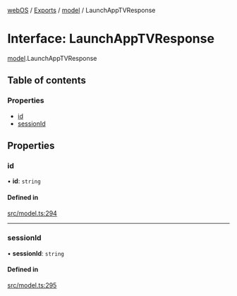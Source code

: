 [webOS](../README.md) / [Exports](../modules.md) / [model](../modules/model.md) / LaunchAppTVResponse

# Interface: LaunchAppTVResponse

[model](../modules/model.md).LaunchAppTVResponse

## Table of contents

### Properties

- [id](model.LaunchAppTVResponse.md#id)
- [sessionId](model.LaunchAppTVResponse.md#sessionid)

## Properties

### id

• **id**: `string`

#### Defined in

[src/model.ts:294](https://github.com/Dabolus/webos-tv/blob/db77d18/src/model.ts#L294)

___

### sessionId

• **sessionId**: `string`

#### Defined in

[src/model.ts:295](https://github.com/Dabolus/webos-tv/blob/db77d18/src/model.ts#L295)
